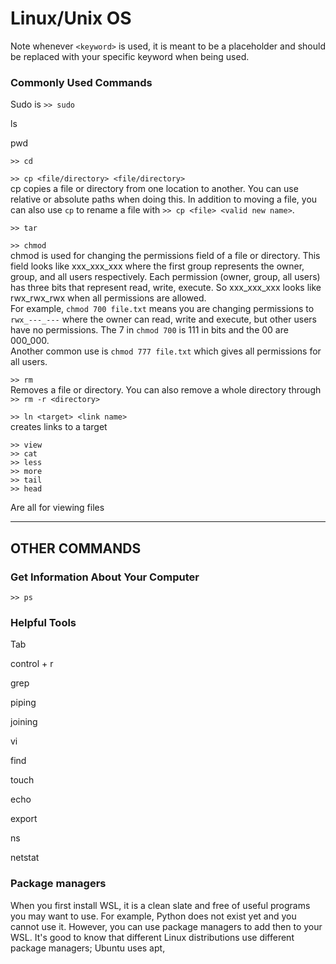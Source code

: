 # Linux/Unix OS
Note whenever ```<keyword>``` is used, it is meant to be a placeholder and should be replaced with your specific keyword when being used. 

### Commonly Used Commands
Sudo is 
```>> sudo``` 

ls

pwd

```>> cd```

```>> cp <file/directory> <file/directory>```  
cp copies a file or directory from one location to another. You can use relative or absolute paths when doing this. In addition to moving a file, you can also use ```cp``` to rename a file with ```>> cp <file> <valid new name>```. 

```>> tar```



```>> chmod```  
chmod is used for changing the permissions field of a file or directory. This field looks like xxx_xxx_xxx where the first group represents the owner, group, and all users respectively. Each permission (owner, group, all users) has three bits that represent read, write, execute. So xxx_xxx_xxx looks like rwx_rwx_rwx when all permissions are allowed.  
For example, ```chmod 700 file.txt``` means you are changing permissions to ```rwx_---_---``` where the owner can read, write and execute, but other users have no permissions. The 7 in ```chmod 700``` is 111 in bits and the 00 are 000_000.  
Another common use is ```chmod 777 file.txt``` which gives all permissions for all users.  

```>> rm```  
Removes a file or directory. You can also remove a whole directory through ```>> rm -r <directory>```

```>> ln <target> <link name>```  
creates links to a target

```
>> view
>> cat
>> less
>> more
>> tail
>> head
```
Are all for viewing files

---
OTHER COMMANDS
---
### Get Information About Your Computer
```>> ps```  


### Helpful Tools
Tab

control + r

grep

piping 

joining

vi

find

touch

echo

export

ns

netstat



### Package managers
When you first install WSL, it is a clean slate and free of useful programs you may want to use. For example, Python does not exist yet and you cannot use it. However, you can use package managers to add then to your WSL. It's good to know that different Linux distributions use different package managers; Ubuntu uses apt, 
